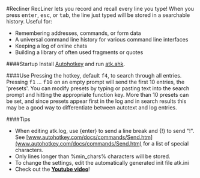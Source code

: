 #Recliner
RecLiner lets you record and recall every line you type! When you press <kbd>enter</kbd>, <kbd>esc</kbd>, or <kbd>tab</kbd>, the line just typed will be stored in a searchable history. Useful for:
* Remembering addresses, commands, or form data
* A universal command line history for various command line interfaces
* Keeping a log of online chats
* Building a library of often used fragments or quotes

####Startup
Install [Autohotkey](http://www.autohotkey.com/) and run [atk.ahk](https://github.com/q335r49/Autotextkeeper/raw/master/atk.ahk).

####Use
Pressing the hotkey, default <kbd>f4</kbd>, to search through all entries. Pressing <kbd>f1</kbd> ... <kbd>f10</kbd> on an empty prompt will send the first 10 entries, the 'presets'. You can modify presets by typing or pasting text into the search prompt and hitting the appropriate function key. More than 10 presets can be set, and since presets appear first in the log and in search results this may be a good way to differentiate between autotext and log entries.

####Tips
* When editing atk.log, use {enter} to send a line break and {!} to send "!".  See [www.autohotkey.com/docs/commands/Send.htm](www.autohotkey.com/docs/commands/Send.htm) for a list of special characters.
* Only lines longer than %min_chars% characters will be stored.
* To change the settings, edit the automatically generated init file atk.ini
* Check out the **[Youtube video](https://www.youtube.com/watch?v=buHfIfkn3JM&feature=youtu.be)**!
